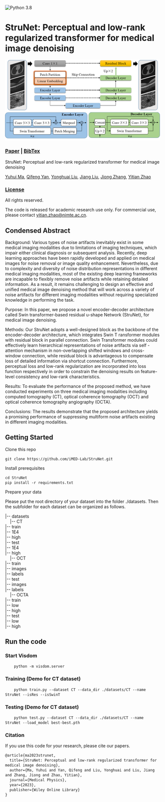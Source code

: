 ![Python 3.8](https://img.shields.io/badge/python-3.8-green.svg)
<span id="jump1"></span>
# StruNet: Perceptual and low-rank regularized transformer for medical image denoising
![StruNet Show](./imgs/framework.png)

###  [Paper](https://doi.org/10.1002/mp.16550) | [BibTex](#jump2)

StruNet: Perceptual and low-rank regularized transformer for medical image denoising<br>

[Yuhui Ma](#jump1),  [Qifeng Yan](#jump1),  [Yonghuai Liu](#jump1),  [Jiang Liu](#jump1),  [Jiong Zhang](#jump1),  [Yitian Zhao](#jump1)<br>

### [License](https://github.com/iMED-Lab/StruNet/blob/master/LICENSE)

All rights reserved.

The code is released for academic research use only. For commercial use, please contact [yitian.zhao@nimte.ac.cn](#jump1).

## Condensed Abstract

Background: Various types of noise artifacts inevitably exist in some medical imaging modalities due to limitations of imaging techniques, which impair either clinical diagnosis or subsequent analysis. Recently, deep learning approaches have been rapidly developed and applied on medical images for noise removal or image quality enhancement. Nevertheless, due to complexity and diversity of noise distribution representations in different medical imaging modalities, most of the existing deep learning frameworks are incapable to flexibly remove noise artifacts while retaining detailed information. As a result, it remains challenging to design an effective and unified medical image denoising method that will work across a variety of noise artifacts for different imaging modalities without requiring specialized knowledge in performing the task. 

Purpose: In this paper, we propose a novel encoder-decoder architecture called Swin transformer-based residual u-shape Network (StruNet), for medical image denoising. 

Methods: Our StruNet adopts a well-designed block as the backbone of the encoder-decoder architecture, which integrates Swin T ransformer modules with residual block in parallel connection. Swin Transformer modules could effectively learn hierarchical representations of noise artifacts via self -attention mechanism in non-overlapping shifted windows and cross-window connection, while residual block is advantageous to compensate loss of detailed information via shortcut connection. Furthermore, perceptual loss and low-rank regularization are incorporated into loss function respectively in order to constrain the denoising results on feature-level consistency and low-rank characteristics. 

Results: To evaluate the performance of the proposed method, we have conducted experiments on three medical imaging modalities including computed tomography (CT), optical coherence tomography (OCT) and optical coherence tomography angiography (OCTA). 

Conclusions: The results demonstrate that the proposed architecture yields a promising performance of suppressing multiform noise artifacts existing in different imaging modalities. 

## Getting Started

Clone this repo
```
git clone https://github.com/iMED-Lab/StruNet.git
```

Install prerequisites
```
cd StruNet
pip install -r requirements.txt
```

Prepare your data

Please put the root directory of your dataset into the folder ./datasets. Then the subfolder for each dataset can be organized as follows. 

|-- datasets<br>
&nbsp;&nbsp;&nbsp;&nbsp;|-- CT<br>
        |-- train<br>
            |-- 1E4<br>
            |-- high<br>
        |-- test<br>
            |-- 1E4<br>
            |-- high<br>
&nbsp;&nbsp;&nbsp;&nbsp;|-- OCT<br>
        |-- train<br>
            |-- images<br>
            |-- labels<br>
        |-- test<br>
            |-- images<br>
            |-- labels<br>
&nbsp;&nbsp;&nbsp;&nbsp;|-- OCTA<br>
        |-- train<br>
            |-- low<br>
            |-- high<br>
        |-- test<br>
            |-- low<br>
            |-- high<br>

## Run the code

### Start Visdom
```
    python -m visdom.server
```
### Training (Demo for CT dataset)
```
    python train.py --dataset CT --data_dir ./datasets/CT --name StruNet --isRes --isSwinT
```
### Testing (Demo for CT dataset)
```
    python test.py --dataset CT --data_dir ./datasets/CT --name StruNet --load_model best-best.pth
```


<span id="jump2"></span>
### Citation
If you use this code for your research, please cite our papers. 
```
@article{ma2023strunet,
  title={StruNet: Perceptual and low-rank regularized transformer for medical image denoising},
  author={Ma, Yuhui and Yan, Qifeng and Liu, Yonghuai and Liu, Jiang and Zhang, Jiong and Zhao, Yitian},
  journal={Medical Physics},
  year={2023},
  publisher={Wiley Online Library}
}
```
